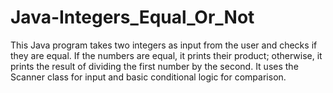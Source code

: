 # Java-Integers_Equal_Or_Not
This Java program takes two integers as input from the user and checks if they are equal. If the numbers are equal, it prints their product; otherwise, it prints the result of dividing the first number by the second. It uses the Scanner class for input and basic conditional logic for comparison.
